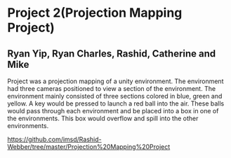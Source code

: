 # Project 2(Projection Mapping Project)

## Ryan Yip, Ryan Charles, Rashid, Catherine and Mike 

Project was a projection mapping of a unity environment. The environment had three cameras positioned to view a section of the environment. The environment mainly consisted of three sections colored in blue, green and yellow. A key would be pressed to launch a red ball into the air. These balls would pass through each environment and be placed into a box in one of the environments. This box would overflow and spill into the other environments.

https://github.com/imsd/Rashid-Webber/tree/master/Projection%20Mapping%20Project